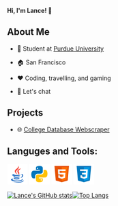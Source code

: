 **Hi, I'm Lance! 👋**
## About Me
* 💼 Student at [Purdue University](https://www.purdue.edu/) <br>

* 🏠 San Francisco <br>
* ❤️ Coding, travelling, and gaming <br>
* 💬 Let's chat <br>


## Projects

* 🌐 [College Database Webscraper](https://github.com/LanceMa03/CollegeDatabaseWebScraper)

## Languges and Tools:

![Java Icon](java.png) ![Python Icon](python.png) ![HTML Icon](html.png) ![CSS Icon](css.png) 

[![Lance's GitHub stats](https://github-readme-stats.vercel.app/api?username=LanceMa03&show_icons=true&theme=dark&count_private=true)](https://github.com/anuraghazra/github-readme-stats)[![Top Langs](https://github-readme-stats.vercel.app/api/top-langs/?username=LanceMa03&layout=compact&theme=dark)](https://github.com/anuraghazra/github-readme-stats)



